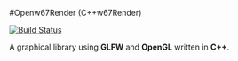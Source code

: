 #Openw67Render (C++w67Render)

[![Build Status](https://travis-ci.org/w67clement/cppw67render.svg?branch=master)](https://travis-ci.org/w67clement/cppw67render)

A graphical library using **GLFW** and **OpenGL** written in **C++**.